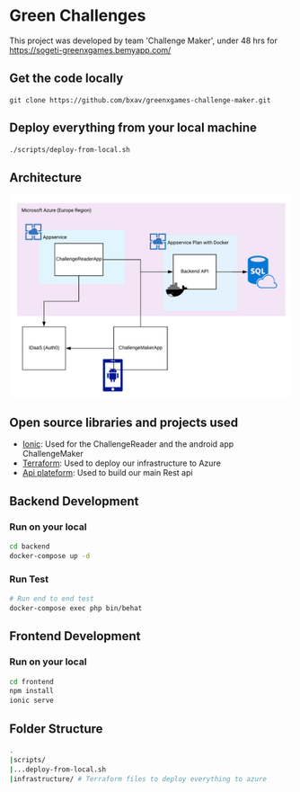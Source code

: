 # Green Challenges
This project was developed by team 'Challenge Maker',  under 48 hrs for https://sogeti-greenxgames.bemyapp.com/

## Get the code locally
```
git clone https://github.com/bxav/greenxgames-challenge-maker.git
```

## Deploy everything from your local machine
```bash
./scripts/deploy-from-local.sh
```

## Architecture

![architecture](archi.png "Azure architecture")

## Open source libraries and projects used
* [Ionic](https://api-platform.com/): Used for the ChallengeReader and the android app ChallengeMaker
* [Terraform](https://api-platform.com/): Used to deploy our infrastructure to Azure
* [Api plateform](https://api-platform.com/): Used to build our main Rest api

## Backend Development

### Run on your local
```bash
cd backend
docker-compose up -d
```
### Run Test

```bash
# Run end to end test 
docker-compose exec php bin/behat

```

## Frontend Development

### Run on your local
```bash
cd frontend
npm install
ionic serve
```

## Folder Structure

```bash
.
|scripts/
|...deploy-from-local.sh
|infrastructure/ # Terraform files to deploy everything to azure
```

